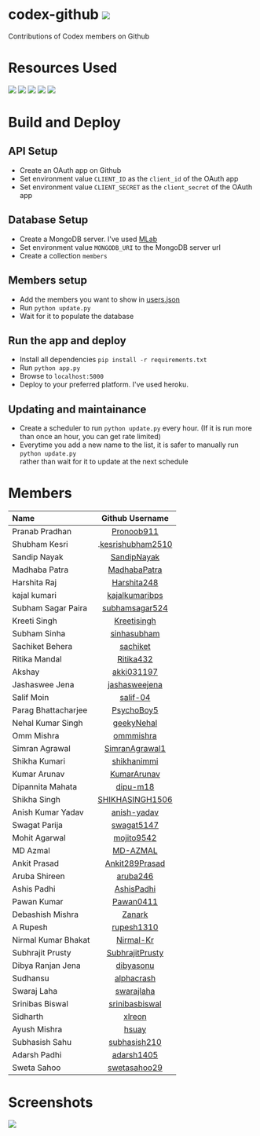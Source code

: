 # codex-github [![](https://img.shields.io/badge/codex-github-blue.svg?style=for-the-badge&display=inline-block)](http://codex.subhrajitpy.me)
Contributions of Codex members on Github 

# Resources Used

![](https://img.shields.io/badge/python-flask-green.svg?style=for-the-badge&display=inline-block&logo=python)
![](https://img.shields.io/badge/%E2%86%91_Deploy_to-Heroku-7056bf.svg?style=for-the-badge&display=inline-block&logo=heroku)
![](https://img.shields.io/badge/MongoDB-3.6-brightgreen.svg?style=for-the-badge&display=inline-block&logo=mongodb)
![](https://img.shields.io/badge/html-5-blue.svg?style=for-the-badge&display=inline-block&logo=html5)
![](https://img.shields.io/badge/css-3-green.svg?style=for-the-badge&display=inline-block&logo=css3)

# Build and Deploy

## API Setup

- Create an OAuth app on Github
- Set environment value `CLIENT_ID` as the `client_id` of the OAuth app
- Set environment value `CLIENT_SECRET` as the `client_secret` of the OAuth app

## Database Setup

- Create a MongoDB server. I've used [MLab](https://www.mlab.com/)
- Set environment value `MONGODB_URI` to the MongoDB server url
- Create a collection `members`

## Members setup

- Add the members you want to show in [users.json](./static/users.json)
- Run `python update.py`
- Wait for it to populate the database

## Run the app and deploy

- Install all dependencies `pip install -r requirements.txt`
- Run `python app.py`
- Browse to `localhost:5000`
- Deploy to your preferred platform. I've used heroku.

## Updating and maintainance

- Create a scheduler to run `python update.py` every hour. (If it is run more than once an hour, you can get rate limited)
- Everytime you add a new name to the list, it is safer to manually run `python update.py` \
  rather than wait for it to update at the next schedule

# Members

| Name | Github Username |
|:------|:---------------:|
|Pranab Pradhan | [Pronoob911](https://github.com/Pronoob911)
| Shubham Kesri |.[kesrishubham2510](https://github.com/kesrishubham2510) 
|Sandip Nayak|   [SandipNayak](https://github.com/SandipNayak)
|Madhaba Patra|[MadhabaPatra](https://github.com/MadhabaPatra)
| Harshita Raj | [Harshita248](https://github.com/Harshita248)
| kajal kumari | [kajalkumaribps](https://github.com/kajalkumaribps)
| Subham Sagar Paira | [subhamsagar524](https://github.com/subhamsagar524)
| Kreeti Singh | [Kreetisingh](https://github.com/Kreetisingh)
| Subham Sinha | [sinhasubham](https://github.com/sinhasubham)
| Sachiket Behera | [sachiket](https://github.com/sachiket)
| Ritika Mandal | [Ritika432](https://github.com/Ritika432)
| Akshay | [akki031197](https://github.com/akki031197)
| Jashaswee Jena| [jashasweejena](https://github.com/jashasweejena)
| Salif Moin | [salif-04](https://github.com/salif-04)
| Parag Bhattacharjee | [PsychoBoy5](https://github.com/PsychoBoy5)
| Nehal Kumar Singh | [geekyNehal](https://github.com/geekyNehal)
| Omm Mishra | [ommmishra](https://github.com/ommmishra)
| Simran Agrawal | [SimranAgrawal1](https://github.com/SimranAgrawal1)
| Shikha Kumari | [shikhanimmi](https://github.com/shikhanimmi)
| Kumar Arunav | [KumarArunav](https://github.com/KumarArunav)
| Dipannita Mahata | [dipu-m18](https://github.com/dipu-m18)
| Shikha Singh | [SHIKHASINGH1506](https://github.com/SHIKHASINGH1506)
| Anish Kumar Yadav | [anish-yadav](https://github.com/anish-yadav)
| Swagat Parija | [swagat5147](https://github.com/swagat5147)
| Mohit Agarwal | [mojito9542](https://github.com/mojito9542)
| MD Azmal | [MD-AZMAL](https://github.com/MD-AZMAL)
| Ankit Prasad | [Ankit289Prasad](https://github.com/Ankit289Prasad)
| Aruba Shireen | [aruba246](https://github.com/aruba246)
| Ashis Padhi |	[AshisPadhi](https://github.com/AshisPadhi)
| Pawan Kumar | [Pawan0411](https://github.com/Pawan0411)
| Debashish Mishra | [Zanark](https://github.com/Zanark)
| A Rupesh | [rupesh1310](https://github.com/rupesh1310)
| Nirmal Kumar Bhakat | [Nirmal-Kr](https://github.com/Nirmal-Kr)
| Subhrajit Prusty | [SubhrajitPrusty](https://github.com/SubhrajitPrusty)
| Dibya Ranjan Jena | [dibyasonu](https://github.com/dibyasonu)
| Sudhansu | [alphacrash](https://github.com/alphacrash)
| Swaraj Laha | [swarajlaha](https://github.com/swarajlaha)
| Srinibas Biswal | [srinibasbiswal](https://github.com/srinibasbiswal)
| Sidharth | [xlreon](https://github.com/xlreon)
| Ayush Mishra | [hsuay](https://github.com/hsuay)
| Subhasish Sahu | [subhasish210](https://github.com/subhasish210)
| Adarsh Padhi | [adarsh1405](https://github.com/adarsh1405)
| Sweta Sahoo | [swetasahoo29](https://github.com/swetasahoo29)


# Screenshots

![](./screenshot.png)
